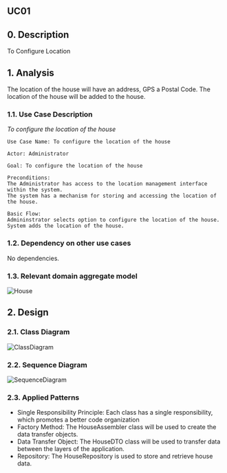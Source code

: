 ## UC01

## 0. Description

To Configure Location

## 1. Analysis
The location of the house will have an address, GPS a Postal Code.
The location of the house will be added to the house.

### 1.1. Use Case Description
_To configure the location of the house_

    Use Case Name: To configure the location of the house

    Actor: Administrator

    Goal: To configure the location of the house

    Preconditions:
    The Administrator has access to the location management interface within the system.
    The system has a mechanism for storing and accessing the location of the house.

    Basic Flow: 
    Admininstrator selects option to configure the location of the house.
    System adds the location of the house.

### 1.2. Dependency on other use cases
No dependencies.

### 1.3. Relevant domain aggregate model
![House](../../ooa/4.agreggateModels/House.png)

## 2. Design

### 2.1. Class Diagram
![ClassDiagram](artifacts/uc01_CD_v2.png)

### 2.2. Sequence Diagram
![SequenceDiagram](artifacts/US01SD.png)

### 2.3. Applied Patterns
- Single Responsibility Principle: Each class has a single responsibility, which promotes a better code organization
- Factory Method: The HouseAssembler class will be used to create the data transfer objects.
- Data Transfer Object: The HouseDTO class will be used to transfer data between the layers of the application.
- Repository: The HouseRepository is used to store and retrieve house data.